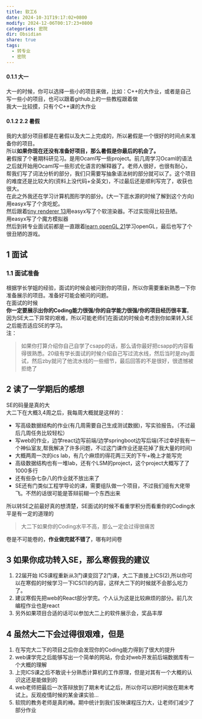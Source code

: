 ```yaml
---
title: 软工6
date: 2024-10-31T19:17:02+0800
modify: 2024-12-06T00:17:23+0800
categories: 密院
dir: Obsidian
share: true
tags:
  - 转专业
  - 密院
---
```


#### 0.1.1 大一

大一的时候，你可以选择一些小的项目来做，比如：C++的大作业，或者是自己写一些小的项目，也可以跟着github上的一些教程跟着做  
我大一比较摸，只有个C++课的大作业 

#### 0.1.2 [](https://shuiyuan.sjtu.edu.cn/t/topic/105709/49#h-22-8)2.2 暑假

我的大部分项目都是在暑假以及大二上完成的，所以暑假是一个很好的时间点来准备你的项目。  
所以**如果你现在还没有准备好项目，那么暑假是你最后的机会了。**  
暑假报了个暑期科研见习。是用Ocaml写一些project。前几周学习Ocaml的语法之后就开始用Ocaml写一些形式化语言的解释器了。老师人很好，也很有耐心，帮我们写了词法分析的部分，我们只需要写抽象语法树的部分就可以了。这个项目的难度还是比较大的(资料上没代码+全英文)，不过最后还是顺利写完了，收获也很大。  
在此之外我还在学习计算机图形学的部分。(大一下逛水源的时候了解到这个方向)  
用easyx写了个贪吃蛇。  
然后跟着[tiny renderer 13](https://github.com/ssloy/tinyrenderer)用easyx写了个软渲染器。不过实现得比较丑陋。  
用easyx写了个魔方模拟器  
然后到转专业面试前都是一直跟着[learn openGL 21](https://learnopengl-cn.github.io/)学习openGL，最后也写了个很丑陋的游戏。

## 1 [](https://shuiyuan.sjtu.edu.cn/t/topic/105709/49#h-9)面试

### 1.1 [](https://shuiyuan.sjtu.edu.cn/t/topic/105709/49#h-10)面试准备

根据学长学姐的经验，面试的时候会被问到你的项目，所以你需要重新熟悉一下你准备展示的项目。准备好可能会被问的问题。  
在面试的时候  
**你一定要展示出你的Coding能力很强/你的自学能力很强/你的项目经历很丰富**。  
因为SE大二下异常的艰难，所以可能老师们在面试的时候会考虑到你如果转入SE之后能否适应SE的学习。  
注：

> 如果你打算介绍你自己自学了csapp的话，那么请你最好把csapp的内容看得很熟悉。20级有学长面试的时候介绍自己写过流水线，然后当时是zby面试，然后zby就问了他流水线的一些细节，最后回答的不是很好，很遗憾被拒绝了

## 2 [](https://shuiyuan.sjtu.edu.cn/t/topic/105709/49#h-12)读了一学期后的感想

SE的码量是真的大  
大二下在大概3,4周之后，我每周大概就是这样的：

- 写高级数据结构的作业(有几周需要自己生成测试数据)，写实验报告。（不过最后几周任务比较轻松）
- 写web的作业，边学react边写前端/边学springboot边写后端(不过幸好我有一个神仙室友,帮我解决了许多问题，不过这门课作业还是花掉了我大量的时间)
- 大概两周一次的ics lab，有几个麻烦的得花两三天的下午+晚上才能写完
- 高级数据结构也有一堆lab，还有个LSM的project，这个project大概写了了1000多行
- 还有些杂七杂八的作业就不放出来了
- SE还有门类似工程学导论的课，需要组队做一个项目，不过我们组有大佬带飞。不然的话很可能是答辩前糊一个东西出来

所以转SE之前最好真的想清楚，SE面试的时候不看重学积分而看重你的Coding水平是有一定的道理的

> 大二下如果你的Coding水平不高，那么一定会过得很痛苦

卷是不可能卷的，**作业做完就不错了**，哪有时间卷

## 3 [](https://shuiyuan.sjtu.edu.cn/t/topic/105709/49#se-13)如果你成功转入SE，那么寒假我的建议

1. 22届开始 ICS课程重新从3门课变回了2门课，大二下直接上ICS(2),所以你可以在寒假的时候学习一下ICS(1)的内容，这样大二下的时候就不会那么吃力了。
2. 建议寒假先把web的React部分学完。个人认为这是比较麻烦的部分。前几次编程作业也是react
3. 另外如果项目合适的话可以参加大二上的软件展示会，奖品丰厚 

## 4 [](https://shuiyuan.sjtu.edu.cn/t/topic/105709/49#h-14)虽然大二下会过得很艰难，但是

1. 在写完大二下的项目之后你会发现你的Coding能力得到了很大的提升
2. web课学完之后能够写出一个简单的网站，你会对web开发前后端数据库有一个大概的理解
3. 上完ICS课之后不敢说十分熟悉计算机的工作原理，但是对其有一个大概的认识这还是能做到的
4. web老师把最后一次答辩放到了期末考试之后，所以你可以把时间放在期末考试上。反观疫情时候的某金课实验...
5. 软院的教务老师是真的棒。期中统计到我们反映课程压力大，让老师们减少了部分作业
